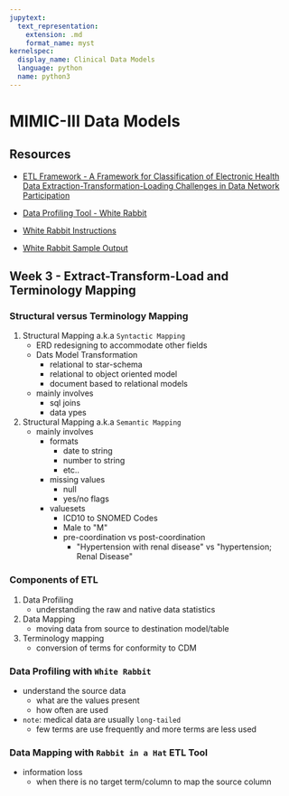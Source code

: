```yaml
---
jupytext:
  text_representation:
    extension: .md
    format_name: myst
kernelspec:
  display_name: Clinical Data Models
  language: python
  name: python3
---
```


# MIMIC-III Data Models #

## Resources

- [ETL Framework - A Framework for Classification of Electronic
Health Data Extraction-Transformation-Loading
Challenges in Data Network Participation](https://d3c33hcgiwev3.cloudfront.net/v3QLEQrMEem5_xLqNrIdUA_bfa9c0500acc11e9a21b976d3b0c3f75_Ong---2017---A-Framework-for-Classification-of-Electronic-Health-Data-ETL-Challenges-in-Data-Network-Participation.pdf?Expires=1602115200&Signature=ic~BktJhNyAgrwUQkWc-r-SfoJ6ME6439AtZ5dnNZc5HQtO-2yq3uHK4DbB~VIUOgESCFz695g90VX0N4H8xajuegM6spV8JdRclv2ZnqbyFfCNR7lpcUvQDvARQYRdUna2kbGTj3qWTLZaodDL6t3bV3y-sCEuBzJk-9O0KDY8_&Key-Pair-Id=APKAJLTNE6QMUY6HBC5A)

- [Data Profiling Tool - White Rabbit](https://d3c33hcgiwev3.cloudfront.net/v3QLEQrMEem5_xLqNrIdUA_bfa9c0500acc11e9a21b976d3b0c3f75_Ong---2017---A-Framework-for-Classification-of-Electronic-Health-Data-ETL-Challenges-in-Data-Network-Participation.pdf?Expires=1602115200&Signature=ic~BktJhNyAgrwUQkWc-r-SfoJ6ME6439AtZ5dnNZc5HQtO-2yq3uHK4DbB~VIUOgESCFz695g90VX0N4H8xajuegM6spV8JdRclv2ZnqbyFfCNR7lpcUvQDvARQYRdUna2kbGTj3qWTLZaodDL6t3bV3y-sCEuBzJk-9O0KDY8_&Key-Pair-Id=APKAJLTNE6QMUY6HBC5A)

- [White Rabbit Instructions](https://d3c33hcgiwev3.cloudfront.net/eaZcmQrNEemP8Qpm209XvA_846c3c100acd11e982a70b671e3968a0_White-Rabbit-Wiki-Instructions.pdf?Expires=1602115200&Signature=GYREPe25cAayacqLItmn8Mv4dRRyZAe4C7ZrIJRoenDYykX~TvkOkuUL44g~aLjV-43dD6z-r7gDsDs2qRM5mL5y89fKxPjniwl-F3Ebblm1e8kOl097N7toFa1MfNd4xo-5KAtSXbHtZD0WBPai4pORfXfj6VYpWH6fnJxVICE_&Key-Pair-Id=APKAJLTNE6QMUY6HBC5A)
- [White Rabbit Sample Output](https://d3c33hcgiwev3.cloudfront.net/xEnpQwAHEem5Kg7DUflKxA_c4753ee0000711e9a289791da6d76b4f_ScanReport_MIMIC_Full_MIMIC.xlsx?Expires=1602115200&Signature=R2wUjN7Ke5OiQtuXpezmm099K6wBI1pKrazGnDRFCGcZe0BEVpiHB9IOqBLkB9XSdgcUXigt3Y6LaN9P8HS-tAAtPOVh55shM4mIxRd3K5O1faWpnl5mI6ajoJmen7K5aKHED0hZ~BWRuqm7EUCAP3PXZweQsXCV5qVLqdBY8-Y_&Key-Pair-Id=APKAJLTNE6QMUY6HBC5A)

## Week 3 -  Extract-Transform-Load and Terminology Mapping 

### Structural versus Terminology Mapping
1. Structural Mapping a.k.a `Syntactic Mapping`
    - ERD redesigning to accommodate other fields
    - Dats Model Transformation
        - relational to star-schema
        - relational to object oriented model
        - document based to relational models
    - mainly involves
        - sql joins
        - data ypes
1. Structural Mapping a.k.a `Semantic Mapping`
    - mainly involves
        - formats
            - date to string
            - number to string
            - etc..
        - missing values
            - null 
            - yes/no flags
        - valuesets
            - ICD10 to SNOMED Codes
            - Male to "M"
            - pre-coordination vs post-coordination
                - "Hypertension with renal disease" vs "hypertension; Renal Disease"
             
             
### Components of ETL
1. Data Profiling
    - understanding the raw and native data statistics
1. Data Mapping
    - moving data from source to destination model/table
1. Terminology mapping
    - conversion of terms for conformity to CDM

### Data Profiling with `White Rabbit`
- understand the source data
    - what are the values present
    - how often are used
- `note`: medical data are usually `long-tailed`
    - few terms are use frequently and more terms are less used
    
### Data Mapping with `Rabbit in a Hat` ETL Tool
- information loss
    - when there is no target term/column to map the source column

